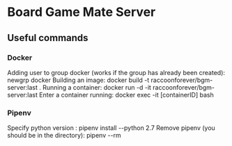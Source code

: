 # Board Game Mate Server

## Useful commands
### Docker
Adding user to group docker (works if the group has already been created): newgrp docker 
Building an image: docker build -t raccoonforever/bgm-server:last .
Running a container: docker run -d -it raccoonforever/bgm-server:last
Enter a container running: docker exec -it [containerID] bash

### Pipenv
Specify python version : pipenv install --python 2.7
Remove pipenv (you should be in the directory): pipenv --rm

